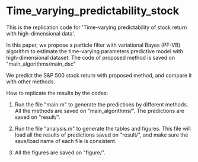 # Time_varying_predictability_stock
This is the replication code for 'Time-varying predictability of stock return with high-dimensional data'.

In this paper, we propose a particle filter with variational Bayes (PF-VB) algorithm to estimate the time-varying parameters predictive model with high-dimensional dataset. The code of proposed method is saved on "main_algorithms/main_dsc"

We predict the S&P 500 stock return with proposed method, and compare it with other methods.

How to replicate the results by the codes:

1. Run the file "main.m" to generate the predictions by different methods. All the methods are saved on "main_algorithms/". The predictions are saved on "result/".

2. Run the file "analysis.m" to generate the tables and figures. This file will load all the results of predictions saved on "result/", and make sure the save/load name of each file is consistent. 

3. All the figures are saved on "figure/".


